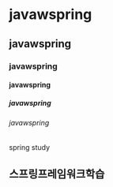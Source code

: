 # javawspring
## javawspring
### javawspring
#### javawspring
##### javawspring
###### javawspring
spring study
<h2>스프링프레임워크학습</h2>
<div>
<a href="http://49.142.157.50:9090/green2209S_14" target="_blank" 웹사이트 방문하기</a>
</div>
